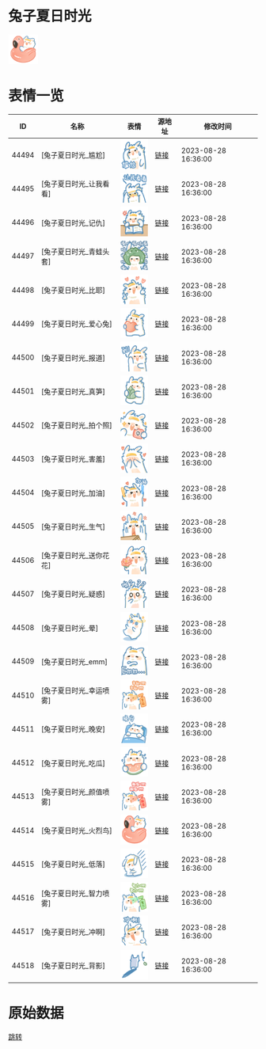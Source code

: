 # 兔子夏日时光

<img src="./cover.png" height="60" alt="cover" />

# 表情一览

|ID|名称|表情|源地址|修改时间|
|----|----|----|----|----|
|44494|[兔子夏日时光_尴尬]|<img src="./pic/044494_%5B兔子夏日时光_尴尬%5D.png" height="60" alt="尴尬"/>|[链接](https://i0.hdslb.com/bfs/garb/02adb49b56bba0fab58ca8f94ef8d0d2b525fe23.png)|2023-08-28 16:36:00|
|44495|[兔子夏日时光_让我看看]|<img src="./pic/044495_%5B兔子夏日时光_让我看看%5D.png" height="60" alt="让我看看"/>|[链接](https://i0.hdslb.com/bfs/garb/8415bc207a68e7c6f6defebe463351e1fe4854bc.png)|2023-08-28 16:36:00|
|44496|[兔子夏日时光_记仇]|<img src="./pic/044496_%5B兔子夏日时光_记仇%5D.png" height="60" alt="记仇"/>|[链接](https://i0.hdslb.com/bfs/garb/c90a57ea5b50f1e457a9ba1e1208b1bc1cb84d96.png)|2023-08-28 16:36:00|
|44497|[兔子夏日时光_青蛙头套]|<img src="./pic/044497_%5B兔子夏日时光_青蛙头套%5D.png" height="60" alt="青蛙头套"/>|[链接](https://i0.hdslb.com/bfs/garb/d4caa64926b2b5f4a391f374934c4399ef054593.png)|2023-08-28 16:36:00|
|44498|[兔子夏日时光_比耶]|<img src="./pic/044498_%5B兔子夏日时光_比耶%5D.png" height="60" alt="比耶"/>|[链接](https://i0.hdslb.com/bfs/garb/6b5758f0dd8bfb3e04fff307b4668ea843f8aa76.png)|2023-08-28 16:36:00|
|44499|[兔子夏日时光_爱心兔]|<img src="./pic/044499_%5B兔子夏日时光_爱心兔%5D.png" height="60" alt="爱心兔"/>|[链接](https://i0.hdslb.com/bfs/garb/5f9daf7587d072a30183c08113c78fe4951d434c.png)|2023-08-28 16:36:00|
|44500|[兔子夏日时光_报道]|<img src="./pic/044500_%5B兔子夏日时光_报道%5D.png" height="60" alt="报道"/>|[链接](https://i0.hdslb.com/bfs/garb/7ea417a3b378e125a0695806064b0f4037d544fb.png)|2023-08-28 16:36:00|
|44501|[兔子夏日时光_真笋]|<img src="./pic/044501_%5B兔子夏日时光_真笋%5D.png" height="60" alt="真笋"/>|[链接](https://i0.hdslb.com/bfs/garb/ddd914ab1b0c829e3a3162552ff8384aaab1380f.png)|2023-08-28 16:36:00|
|44502|[兔子夏日时光_拍个照]|<img src="./pic/044502_%5B兔子夏日时光_拍个照%5D.png" height="60" alt="拍个照"/>|[链接](https://i0.hdslb.com/bfs/garb/2ef55cca3bfde2684c8c58b55a4c5a35641ed02e.png)|2023-08-28 16:36:00|
|44503|[兔子夏日时光_害羞]|<img src="./pic/044503_%5B兔子夏日时光_害羞%5D.png" height="60" alt="害羞"/>|[链接](https://i0.hdslb.com/bfs/garb/995d027ea2e8c5fff1253cba4be26f61004b529e.png)|2023-08-28 16:36:00|
|44504|[兔子夏日时光_加油]|<img src="./pic/044504_%5B兔子夏日时光_加油%5D.png" height="60" alt="加油"/>|[链接](https://i0.hdslb.com/bfs/garb/4ded6192d947736602c584b4f82464273b89b9ed.png)|2023-08-28 16:36:00|
|44505|[兔子夏日时光_生气]|<img src="./pic/044505_%5B兔子夏日时光_生气%5D.png" height="60" alt="生气"/>|[链接](https://i0.hdslb.com/bfs/garb/dd33ff21225f86ed196cc63026a950bdd60c246b.png)|2023-08-28 16:36:00|
|44506|[兔子夏日时光_送你花花]|<img src="./pic/044506_%5B兔子夏日时光_送你花花%5D.png" height="60" alt="送你花花"/>|[链接](https://i0.hdslb.com/bfs/garb/eb22cb5385aa1f329cb0d6aff04d775b310fa3e6.png)|2023-08-28 16:36:00|
|44507|[兔子夏日时光_疑惑]|<img src="./pic/044507_%5B兔子夏日时光_疑惑%5D.png" height="60" alt="疑惑"/>|[链接](https://i0.hdslb.com/bfs/garb/9a1e00f7aad4f512649352d6c31a1c0dfb08f6c0.png)|2023-08-28 16:36:00|
|44508|[兔子夏日时光_晕]|<img src="./pic/044508_%5B兔子夏日时光_晕%5D.png" height="60" alt="晕"/>|[链接](https://i0.hdslb.com/bfs/garb/39a687a6030a372748c1863f167c84bb90daa4c3.png)|2023-08-28 16:36:00|
|44509|[兔子夏日时光_emm]|<img src="./pic/044509_%5B兔子夏日时光_emm%5D.png" height="60" alt="emm"/>|[链接](https://i0.hdslb.com/bfs/garb/f0c2a67e1ab58b5769252b14761eb0d0d7cb4d88.png)|2023-08-28 16:36:00|
|44510|[兔子夏日时光_幸运喷雾]|<img src="./pic/044510_%5B兔子夏日时光_幸运喷雾%5D.png" height="60" alt="幸运喷雾"/>|[链接](https://i0.hdslb.com/bfs/garb/f06a9ae9d288e515f4aa223824abc3d13a483c1a.png)|2023-08-28 16:36:00|
|44511|[兔子夏日时光_晚安]|<img src="./pic/044511_%5B兔子夏日时光_晚安%5D.png" height="60" alt="晚安"/>|[链接](https://i0.hdslb.com/bfs/garb/9f05bfb484932d1a93c5459ee4b3c44145cf303e.png)|2023-08-28 16:36:00|
|44512|[兔子夏日时光_吃瓜]|<img src="./pic/044512_%5B兔子夏日时光_吃瓜%5D.png" height="60" alt="吃瓜"/>|[链接](https://i0.hdslb.com/bfs/garb/ee5ed256f7c69a1edb223034be8eeed62e13e48e.png)|2023-08-28 16:36:00|
|44513|[兔子夏日时光_颜值喷雾]|<img src="./pic/044513_%5B兔子夏日时光_颜值喷雾%5D.png" height="60" alt="颜值喷雾"/>|[链接](https://i0.hdslb.com/bfs/garb/4f1f8e6da718863d6f30e1070693c4d3dd71588f.png)|2023-08-28 16:36:00|
|44514|[兔子夏日时光_火烈鸟]|<img src="./pic/044514_%5B兔子夏日时光_火烈鸟%5D.png" height="60" alt="火烈鸟"/>|[链接](https://i0.hdslb.com/bfs/garb/c3c66ca1aca2792ef1845d655b917564b31958a5.png)|2023-08-28 16:36:00|
|44515|[兔子夏日时光_低落]|<img src="./pic/044515_%5B兔子夏日时光_低落%5D.png" height="60" alt="低落"/>|[链接](https://i0.hdslb.com/bfs/garb/bbf565e205995e0da1baf649107445987d6394aa.png)|2023-08-28 16:36:00|
|44516|[兔子夏日时光_智力喷雾]|<img src="./pic/044516_%5B兔子夏日时光_智力喷雾%5D.png" height="60" alt="智力喷雾"/>|[链接](https://i0.hdslb.com/bfs/garb/a37c39eb51d73165da0ab161aa8c982ca15ed2f8.png)|2023-08-28 16:36:00|
|44517|[兔子夏日时光_冲啊]|<img src="./pic/044517_%5B兔子夏日时光_冲啊%5D.png" height="60" alt="冲啊"/>|[链接](https://i0.hdslb.com/bfs/garb/14c526b1961e1e66469da8941b7a0ffba8048980.png)|2023-08-28 16:36:00|
|44518|[兔子夏日时光_背影]|<img src="./pic/044518_%5B兔子夏日时光_背影%5D.png" height="60" alt="背影"/>|[链接](https://i0.hdslb.com/bfs/garb/1b63ecd783c21a6d1a5790d8dafb63f6f618531f.png)|2023-08-28 16:36:00|

# 原始数据

[跳转](./raw.json)

